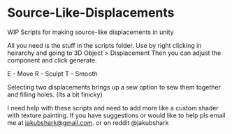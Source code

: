 # Source-Like-Displacements
WIP Scripts for making source-like displacements in unity

All you need is the stuff in the scripts folder.
Use by right clicking in heirarchy and going to 3D Object > Displacement
Then you can adjust the component and click generate.

E - Move
R - Sculpt
T - Smooth

Selecting two displacements brings up a sew option to sew them together and filling holes.
(Its a bit finicky)

I need help with these scripts and need to add more like a custom shader with 
texture painting. If you have suggestions or would like to help pls email me at
jakubshark@gmail.com. or on reddit @jakubshark
